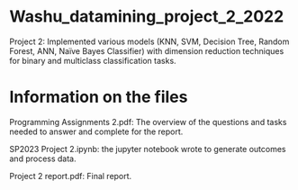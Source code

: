 # Washu_datamining_project_2_2022
Project 2: Implemented various models (KNN, SVM, Decision Tree, Random Forest, ANN, Naïve Bayes Classifier) with dimension reduction techniques for binary and multiclass classification tasks.

# Information on the files

Programming Assignments 2.pdf: The overview of the questions and tasks needed to answer and complete for the report.

SP2023 Project 2.ipynb: the jupyter notebook wrote to generate outcomes and process data. 

Project 2 report.pdf: Final report.
